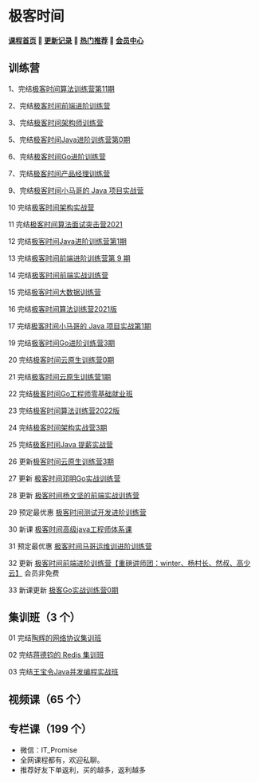 # 极客时间

#### [**课程首页**](../../README.md) 💖 [**更新记录**](./gxjl.md) 💖 [**热门推荐**](./rmtj.md) 💖 [**会员中心**](./vip.md)

## 训练营

1、完结[极客时间算法训练营第11期](https://time.geekbang.org/college/algorithm/100034301)

2、完结[极客时间前端进阶训练营](https://u.geekbang.org/subject/fe/100044701)

3、完结[极客时间架构师训练营](https://u.geekbang.org/subject/arch/1000388)

5、完结[极客时间Java进阶训练营第0期](https://u.geekbang.org/subject/java/1000579)

6、完结[极客时间Go进阶训练营](https://u.geekbang.org/subject/go/1000607)

7、完结[极客时间产品经理训练营](https://u.geekbang.org/subject/pm)

9、完结[极客时间小马哥的 Java 项目实战营](https://u.geekbang.org/subject/java2nd/1000675)

10 完结[极客时间架构实战营](https://u.geekbang.org/subject/arch2nd)

11 完结[极客时间算法面试突击营2021](https://u.geekbang.org/subject/algorithm2nd/)

12 完结[极客时间Java进阶训练营第1期](https://u.geekbang.org/subject/arch2nd)

13 完结[极客时间前端进阶训练营第 9 期](https://u.geekbang.org/subject/fe)

14 完结[极客时间前端实战训练营](https://u.geekbang.org/subject/fe2nd)

15 完结[极客时间大数据训练营](https://u.geekbang.org/subject/bigdata)

16 完结[极客时间算法训练营2021版](https://u.geekbang.org/subject/algorithm3rd)

17 完结[极客时间小马哥的 Java 项目实战第1期](https://u.geekbang.org/subject/java2nd/1000675)

19 完结[极客时间Go进阶训练营3期](https://u.geekbang.org/subject/go/1000607)

20 完结[极客时间云原生训练营0期](https://u.geekbang.org/subject/cloudnative)

21 完结[极客时间云原生训练营1期](https://u.geekbang.org/subject/cloudnative)

22 完结[极客时间Go工程师零基础就业班](https://u.geekbang.org/subject/basicgo)

23 完结[极客时间算法训练营2022版](https://u.geekbang.org/subject/algorithm3rd)

24 完结[极客时间架构实战营3期](https://u.geekbang.org/subject/arch2nd)

25 完结[极客时间Java 提薪实战营](https://u.geekbang.org/subject/java3rd)

26 更新[极客时间云原生训练营3期](https://u.geekbang.org/subject/cloudnative)

27 更新 [极客时间邓明Go实战训练营](https://u.geekbang.org/subject/go2nd)

28 更新 [极客时间杨文坚的前端实战训练营](https://u.geekbang.org/subject/fe3rd)

29 预定最优惠 [极客时间测试开发进阶训练营](https://u.geekbang.org/subject/test)

30 新课 [极客时间高级java工程师体系课](https://u.geekbang.org/subject/java4th)

31 预定最优惠 [极客时间马哥运维训进阶训练营](https://u.geekbang.org/subject/intro/1001198)

32 更新 [极客时间前端进阶训练营【重磅讲师团：winter、杨村长、然叔、高少云】](https://u.geekbang.org/subject/fe4th) 会员非免费

33 新课更新 [极客Go实战训练营0期](https://u.geekbang.org/subject/go2nd)

## 集训班（3 个）

01 完结[陶辉的网络协议集训班](https://time.geekbang.org/course/intro/100070201)

02 完结[蒋德钧的 Redis 集训班](https://time.geekbang.org/course/intro/396)

03 完结[王宝令Java并发编程实战班](https://time.geekbang.org/column/intro/405)

## 视频课（65 个）

## 专栏课（199 个）

-  微信：IT_Promise
-  全网课程都有，欢迎私聊。
-  推荐好友下单返利，买的越多，返利越多